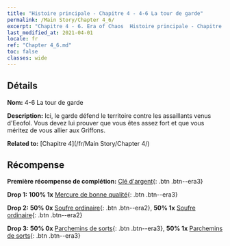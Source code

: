```yaml
---
title: "Histoire principale - Chapitre 4 - 4-6 La tour de garde"
permalink: /Main Story/Chapter 4_6/
excerpt: "Chapitre 4 - 6. Era of Chaos  Histoire principale - Chapitre 4_6. 4-6 La tour de garde"
last_modified_at: 2021-04-01
locale: fr
ref: "Chapter 4_6.md"
toc: false
classes: wide
---
```


## Détails

 **Nom:** 4-6 La tour de garde

 **Description:** Ici, le garde défend le territoire contre les assaillants venus d'Eeofol. Vous devez lui prouver que vous êtes assez fort et que vous méritez de vous allier aux Griffons.

 **Related to:** [Chapitre 4](/fr/Main Story/Chapter 4/)

## Récompense

 **Première récompense de complétion:** [Clé d'argent](/fr/Items/con_693/){: .btn .btn--era3}

 **Drop 1:** **100% 1x** [Mercure de bonne qualité](/fr/Items/mat_14/){: .btn .btn--era3}

 **Drop 2:** **50% 0x** [Soufre ordinaire](/fr/Items/mat_9/){: .btn .btn--era2}, **50% 1x** [Soufre ordinaire](/fr/Items/mat_9/){: .btn .btn--era2}

 **Drop 3:** **50% 0x** [Parchemins de sorts](/fr/Items/con_694/){: .btn .btn--era3}, **50% 1x** [Parchemins de sorts](/fr/Items/con_694/){: .btn .btn--era3}

